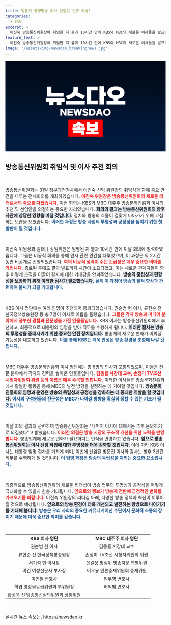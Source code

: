 ```yaml
---
title: 방통위 공영방송 이사 선임안 신규 의결!
categories:
  - 방송
excerpt: >
  이진숙 방송통신위원장이 취임한 지 불과 10시간 만에 KBS와 MBC의 새로운 이사들을 발표! 방송계의 미래를 좌우할 핵심 인사들, 그 명단은 과연? 클릭으로 확인하세요!
feature_text: >
  이진숙 방송통신위원장이 취임한 지 불과 10시간 만에 KBS와 MBC의 새로운 이사들을 발표! 방송계의 미래를 좌우할 핵심 인사들, 그 명단은 과연? 클릭으로 확인하세요!
image: '/assets/img/newsdao_breakingnews.jpg'
---
```


<p><img src="/assets/img/newsdao_breakingnews.jpg" alt="implanttips 속보" /></p>

<h2 data-ke-size="size26">방송통신위원회 취임식 및 이사 추천 회의</h2>

<p data-ke-size="size16">&nbsp;</p>

<p>방송통신위원회는 31일 정부과천청사에서 이진숙 신임 위원장의 취임식과 함께 중요 안건을 다루는 전체회의를 개최하였습니다. <b><span style="color: #ee2323;">이진숙 위원장은 방송통신위원회의 새로운 리더로서의 각오를 다졌습니다.</span></b> 이번 회의는 KBS와 MBC 대주주 방송문화진흥회 이사의 추천 및 선임안을 의결하는 중요한 자리였습니다. <b><span style="background-color: #21538527;">회의의 결과는 방송통신위원회의 향후 사안에 상당한 영향을 미칠 것입니다.</span></b> 정치와 방송의 흐름이 걸맞게 나아가기 위해 고심하는 모습을 보였습니다. <b><span style="color: #1a5490;">이러한 과정은 방송 사업의 투명성과 공정성을 높이기 위한 첫 발판이 될 것입니다.</span></b></p>

<p data-ke-size="size16">&nbsp;</p>

<p>이진숙 위원장과 김태규 상임위원은 임명된 지 불과 10시간 만에 이날 회의에 참석하였습니다. 그들은 비공식 회의를 통해 인사 관련 안건을 다루었으며, 이 과정은 약 2시간 동안 비공개로 진행되었습니다. <b><span style="color: #ee2323;">회의 비공식 성격이 주는 긴급성은 매우 중요한 의미를 가집니다.</span></b> 종료된 후에도 결과 발표까지 시간이 소요되었고, 이는 새로운 관계자들이 향후 어떻게 조직을 이끌어 갈지에 대한 기대감을 안겨주었습니다. <b><span style="background-color: #21538527;">방송의 중립성과 편향성을 보장하기 위해 이러한 심사가 필요했습니다.</span></b> <b><span style="color: #1a5490;">실제 이 과정이 방송의 질적 향상과 관련하여 불씨가 되길 기대합니다.</span></b></p>

<p data-ke-size="size16">&nbsp;</p>

<p>KBS 이사 명단에는 여러 인명이 추천되어 통과되었습니다. 권순범 현 이사, 류현순 전 한국정책방송원장 등 총 7명이 이사로 이름을 올렸습니다. <b><span style="color: #ee2323;">그들은 각자 방송과 미디어 분야에서 풍부한 경험과 전문성을 가진 인물들입니다.</span></b> KBS 이사는 방송통신위원회에서 추천하고, 최종적으로 대통령의 임명을 받아 직무를 수행하게 됩니다. <b><span style="background-color: #21538527;">이러한 절차는 방송의 투명성을 증대시키기 위한 중요한 안전 장치입니다.</span></b> 방송계의 새로운 변화가 이뤄질 가능성을 내포하고 있습니다. <b><span style="color: #1a5490;">이를 통해 KBS는 더욱 안정된 방송 환경을 조성해 나갈 것입니다.</span></b></p>

<p data-ke-size="size16">&nbsp;</p>

<p>MBC 대주주 방송문화진흥회 이사 명단에는 총 6명의 인사가 포함되었으며, 이들은 전문 분야에서 각자의 경력을 쌓아온 인물들입니다. <b><span style="color: #ee2323;">김동률 서강대 교수, 손정미 TV조선 시청자위원회 위원 등의 이름은 매우 주목할 만합니다.</span></b> 이러한 이사들은 방송문화진흥회에서 활발한 활동을 통해 MBC의 발전 방향을 설정하는 데 기여할 것입니다. <b><span style="background-color: #21538527;">방송문화진흥회의 임명과 운영은 방송의 독립성과 공정성을 강화하는 데 중대한 역할을 할 것입니다.</span></b> <b><span style="color: #1a5490;">이사회 구성원들의 전문성은 MBC가 나아갈 방향을 확실히 정할 수 있는 기초가 될 것입니다.</span></b></p>

<p data-ke-size="size16">&nbsp;</p>

<p>이날 회의 결과와 관련하여 방송통신위원회는 "나머지 이사에 대해서는 추후 논의하기로 의결했다"고 밝혔습니다. <b><span style="color: #ee2323;">이러한 의결은 방송 시장의 구조적 개선을 위한 노력을 반영합니다.</span></b> 방송업계에 새로운 변화가 필요하다는 인식을 반영하고 있습니다. <b><span style="background-color: #21538527;">앞으로 방송통신위원회는 이사 선임 작업에 대한 투명성을 더욱 강화할 것입니다.</span></b> 이에 따라 KBS 이사는 대통령 임명 절차를 거치게 되며, 이번에 선임된 방문진 이사와 감사는 향후 3년간 직무를 수행하게 될 것입니다. <b><span style="color: #1a5490;">이 임명 과정은 방송의 독립성을 지키는 중요한 요소입니다.</span></b></p>

<p data-ke-size="size16">&nbsp;</p>

<p>최종적으로 방송통신위원회의 새로운 리더십이 방송 업무의 투명성과 공정성을 어떻게 극대화할 수 있을지 한층 기대됩니다. <b><span style="color: #ee2323;">앞으로의 행보가 방송계 전반에 긍정적인 변화를 가져오기를 바랍니다.</span></b> 이진숙 위원장의 리더십 아래, 다양한 방송 정책과 혁신이 이루어질 것으로 예상됩니다. <b><span style="background-color: #21538527;">앞으로의 방송 환경이 더욱 개선되고 발전하는 향방으로 나아가기를 기대해 봅니다.</span></b> <b><span style="color: #1a5490;">방송은 우리 사회의 중요한 커뮤니케이션 수단이자 문화적 소통의 장이기 때문에 더욱 중요한 의미를 갖습니다.</span></b></p>

<p data-ke-size="size16">&nbsp;</p>

<table style="width: 100%; border-collapse: collapse;">
<tr>
<td style="text-align: center; height: 17px;"><b>KBS 이사 명단</b></td>
<td style="text-align: center; height: 17px;"><b>MBC 대주주 이사 명단</b></td>
</tr>
<tr>
<td style="text-align: center; height: 17px;">권순범 현 이사</td>
<td style="text-align: center; height: 17px;">김동률 서강대 교수</td>
</tr>
<tr>
<td style="text-align: center; height: 17px;">류현순 전 한국정책방송원장</td>
<td style="text-align: center; height: 17px;">손정미 TV조선 시청자위원회 위원</td>
</tr>
<tr>
<td style="text-align: center; height: 17px;">서기석 현 이사장</td>
<td style="text-align: center; height: 17px;">윤길용 방심위 방송자문 특별위원</td>
</tr>
<tr>
<td style="text-align: center; height: 17px;">이건 여성신문사 부사장</td>
<td style="text-align: center; height: 17px;">이우용 언론중재위원회 중재위원</td>
</tr>
<tr>
<td style="text-align: center; height: 17px;">이인철 변호사</td>
<td style="text-align: center; height: 17px;">임무영 변호사</td>
</tr>
<tr>
<td style="text-align: center; height: 17px;">허엽 영상물등급위원회 부위원장</td>
<td style="text-align: center; height: 17px;">허익범 변호사</td>
</tr>
<tr>
<td style="text-align: center; height: 17px;">황성욱 전 방송통신심의위원회 상임위원</td>
<td style="text-align: center; height: 17px;"></td>
</tr>
</table>

<p data-ke-size="size16">&nbsp;</p>
실시간 뉴스 속보는, <a href="https://newsdao.kr" rel="dofollow">https://newsdao.kr</a>


